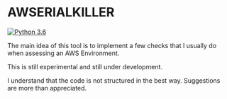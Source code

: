 # AWSERIALKILLER

[![Python 3.6](https://img.shields.io/badge/python-3.6-blue.svg)](https://www.python.org/downloads/release/python-360/)

The main idea of this tool is to implement a few checks that I usually do when assessing an AWS Environment.

This is still experimental and still under development.

I understand that the code is not structured in the best way. Suggestions are more than appreciated.
